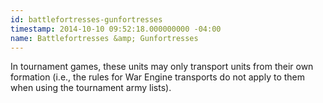 ```yaml
---
id: battlefortresses-gunfortresses
timestamp: 2014-10-10 09:52:18.000000000 -04:00
name: Battlefortresses &amp; Gunfortresses
---
```

<p>In tournament games, these units may only transport units from their own formation (i.e., the rules for War Engine transports do not apply to them when using the tournament army lists).</p>